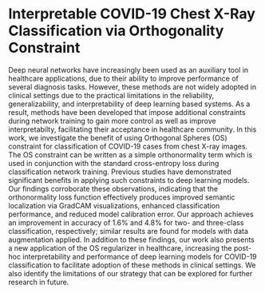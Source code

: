 # Interpretable COVID-19 Chest X-Ray Classification via Orthogonality Constraint
Deep neural networks have increasingly been used as an auxiliary tool in healthcare applications, due to their ability to improve performance of several diagnosis tasks. However, these methods are not widely adopted in clinical settings due to the practical limitations in the reliability, generalizability, and interpretability of deep learning based systems. As a result, methods have been developed that impose additional constraints during network training to gain more control as well as improve interpretabilty, facilitating their acceptance in healthcare community. In this work, we investigate the benefit of using Orthogonal Spheres (OS) constraint for classification of COVID-19 cases from chest X-ray images. The OS constraint can be written as a simple orthonormality term which is used in conjunction with the standard cross-entropy loss during classification network training. Previous studies have demonstrated significant benefits in applying such constraints to deep learning models. Our findings corroborate these observations, indicating that the orthonormality loss function effectively produces improved semantic localization via GradCAM visualizations, enhanced classification performance, and reduced model calibration error. Our approach achieves an improvement in accuracy of 1.6% and 4.8% for two- and three-class classification, respectively; similar results are found for models with data augmentation applied. In addition to these findings, our work also presents a new application of the OS regularizer in healthcare, increasing the post-hoc interpretability and performance of deep learning models for COVID-19 classification to facilitate adoption of these methods in clinical settings. We also identify the limitations of our strategy that can be explored for further research in future.
